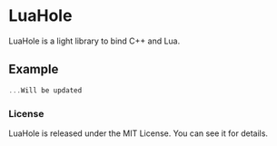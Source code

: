 # LuaHole
LuaHole is a light library to bind C++ and Lua.

## Example
```c++
...Will be updated
```

### License
LuaHole is released under the MIT License. You can see it for details.